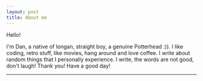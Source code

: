 ```yaml
---
layout: post
title: About me 
---
```


Hello!

I'm Dan, a native of longan, straight boy, a genuine Potterhead :)).
I like coding, retro stuff, like movies, hang around and love coffee.
I write about random things that I personally experience.
I write, the words are not good, don't laugh!
Thank you! Have a good day!


------------------


